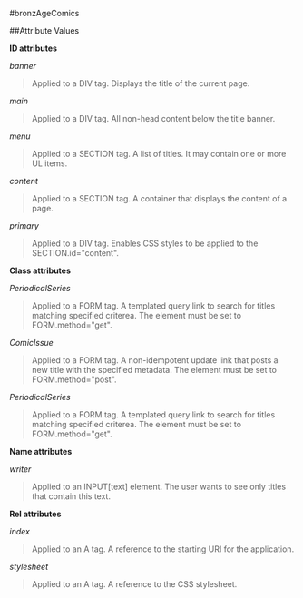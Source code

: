

#bronzAgeComics

##Attribute Values

**ID attributes**

*banner*
>Applied to a DIV tag. Displays the title of the current page.

*main*
>Applied to a DIV tag. All non-head content below the title banner.

*menu*
>Applied to a SECTION tag. A list of titles. It may contain one or more UL items.

*content*
>Applied to a SECTION tag. A container that displays the content of a page.

*primary*
>Applied to a DIV tag. Enables CSS styles to be applied to the SECTION.id="content".

**Class attributes**

*PeriodicalSeries*
>Applied to a FORM tag. A templated query link to search for titles matching specified criterea. The element must be set to FORM.method="get".

*ComicIssue*
>Applied to a FORM tag. A non-idempotent update link that posts a new title with the specified metadata. The element must be set to FORM.method="post".

*PeriodicalSeries*
>Applied to a FORM tag. A templated query link to search for titles matching specified criterea. The element must be set to FORM.method="get".


**Name attributes**

*writer*
>Applied to an INPUT[text] element. The user wants to see only titles that contain this text.



**Rel attributes**

*index*
>Applied to an A tag. A reference to the starting URI for the application.

*stylesheet*
>Applied to an A tag. A reference to the CSS stylesheet.

